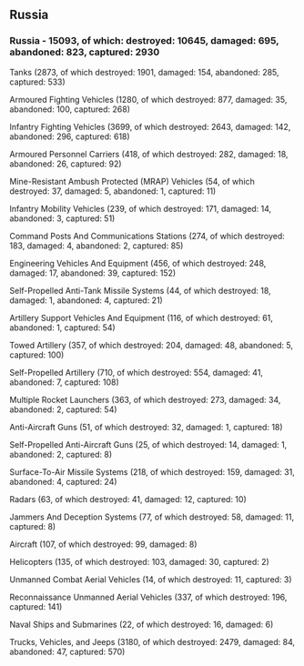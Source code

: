 
 
 ## Russia
 
 ### Russia - 15093, of which: destroyed: 10645, damaged: 695, abandoned: 823, captured: 2930

 

 

 Tanks (2873, of which destroyed: 1901, damaged: 154, abandoned: 285, captured: 533)

 Armoured Fighting Vehicles (1280, of which destroyed: 877, damaged: 35, abandoned: 100, captured: 268)

 Infantry Fighting Vehicles (3699, of which destroyed: 2643, damaged: 142, abandoned: 296, captured: 618)

 Armoured Personnel Carriers (418, of which destroyed: 282, damaged: 18, abandoned: 26, captured: 92)

 Mine-Resistant Ambush Protected (MRAP) Vehicles (54, of which destroyed: 37, damaged: 5, abandoned: 1, captured: 11)

 Infantry Mobility Vehicles (239, of which destroyed: 171, damaged: 14, abandoned: 3, captured: 51)

 Command Posts And Communications Stations (274, of which destroyed: 183, damaged: 4, abandoned: 2, captured: 85)

 Engineering Vehicles And Equipment (456, of which destroyed: 248, damaged: 17, abandoned: 39, captured: 152)

 Self-Propelled Anti-Tank Missile Systems (44, of which destroyed: 18, damaged: 1, abandoned: 4, captured: 21)

 Artillery Support Vehicles And Equipment (116, of which destroyed: 61, abandoned: 1, captured: 54)

 Towed Artillery (357, of which destroyed: 204, damaged: 48, abandoned: 5, captured: 100)

 Self-Propelled Artillery (710, of which destroyed: 554, damaged: 41, abandoned: 7, captured: 108)

 Multiple Rocket Launchers (363, of which destroyed: 273, damaged: 34, abandoned: 2, captured: 54)

 Anti-Aircraft Guns (51, of which destroyed: 32, damaged: 1, captured: 18)

 Self-Propelled Anti-Aircraft Guns (25, of which destroyed: 14, damaged: 1, abandoned: 2, captured: 8)

 Surface-To-Air Missile Systems (218, of which destroyed: 159, damaged: 31, abandoned: 4, captured: 24)

 Radars (63, of which destroyed: 41, damaged: 12, captured: 10)

 Jammers And Deception Systems (77, of which destroyed: 58, damaged: 11, captured: 8)

 Aircraft (107, of which destroyed: 99, damaged: 8)

 Helicopters (135, of which destroyed: 103, damaged: 30, captured: 2)

 Unmanned Combat Aerial Vehicles (14, of which destroyed: 11, captured: 3)

 Reconnaissance Unmanned Aerial Vehicles (337, of which destroyed: 196, captured: 141)

 Naval Ships and Submarines (22, of which destroyed: 16, damaged: 6)

 Trucks, Vehicles, and Jeeps (3180, of which destroyed: 2479, damaged: 84, abandoned: 47, captured: 570)

